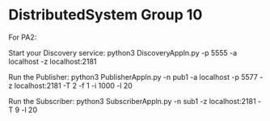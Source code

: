 # DistributedSystem Group 10

For PA2:

Start your Discovery service:
python3 DiscoveryAppln.py -p 5555 -a localhost -z localhost:2181

Run the Publisher:
python3 PublisherAppln.py -n pub1 -a localhost -p 5577 -z localhost:2181 -T 2 -f 1 -i 1000 -l 20

Run the Subscriber:
python3 SubscriberAppln.py -n sub1 -z localhost:2181 -T 9 -l 20
